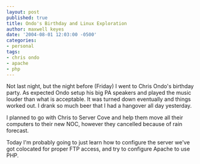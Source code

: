 ```yaml
---
layout: post
published: true
title: Ondo's Birthday and Linux Exploration
author: maxwell keyes
date: '2004-08-01 12:03:00 -0500'
categories:
- personal
tags:
- chris ondo
- apache
- php
---
```


Not last night, but the night before (Friday) I went to Chris Ondo's birthday party. As expected Ondo setup his big PA
speakers and played the music louder than what is acceptable. It was turned down eventually and things worked out. I
drank so much beer that I had a hangover all day yesterday.

I planned to go with Chris to Server Cove and help them move all their computers to their new NOC, however they
cancelled because of rain forecast.

Today I'm probably going to just learn how to configure the server we've got colocated for proper FTP access, and try
to configure Apache to use PHP.
